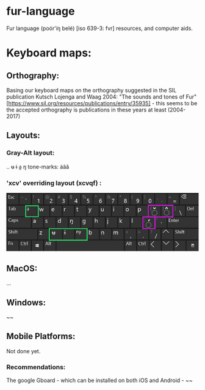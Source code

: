 # fur-language
Fur language (poór'íŋ belé) [iso 639-3: fvr] resources, and computer aids.


# Keyboard maps:
## Orthography:
Basing our keyboard maps on the orthography suggested in the SIL publication Kutsch Lojenga and Waag 2004: "The sounds and tones of Fur" 
[https://www.sil.org/resources/publications/entry/35935] - this seems to be the accepted orthography is publications in these years at least (2004-2017)
## Layouts:

### Gray-Alt layout:
..
ʉ ɨ a̱ ŋ 
tone-marks: áâǎ 
### 'xcv' overriding layout (xcvqf) :
![image of lowercase keymap](./kbd_zxc_01.png)


## MacOS:
...

## Windows:
~~

## Mobile Platforms:
Not done yet. 
### Recommendations:
The google Gboard - which can be installed on both iOS and Android - ~~

